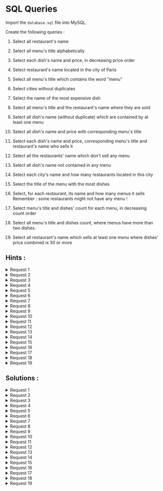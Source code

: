 # SQL Queries

Import the `database.sql` file into MySQL.

Create the following queries : 

1. Select all restaurant's name

2. Select all menu's title alphabetically

3. Select each dish's name and price, in decreasing price order

4. Select restaurant's name located in the city of Paris

5. Select all menu's title which contains the word "menu"

6. Select cities without duplicates

7. Select the name of the most expensive dish

8. Select all menu's title and the restaurant's name where they are sold

9. Select all dish's name (without duplicate) which are contained by at least one menu

10. Select all dish's name and price with corresponding menu's title

11. Select each dish's name and price, corresponding menu's title and restaurant's name who sells it

12. Select all the restaurants' name which don't sell any menu

13. Select all dish's name not contained in any menu

14. Select each city's name and how many restaurants located in this city

15. Select the title of the menu with the most dishes

16. Select, for each restaurant, its name and how many menus it sells Remember : some restaurants might not have any menu !

17. Select menu's title and dishes' count for each menu, in decreasing count order

18. Select all menu's title and dishes count, where menus have more than two dishes.

19. Select all restaurant's name which sells at least one menu where dishes' price combined is 30 or more

## Hints :

<details>
    <summary>Request 1</summary>

    SELECT, FROM
  
</details>
<details>
    <summary>Request 2</summary>
  
    ORDER BY
  
</details>
<details>
    <summary>Request 3</summary>
  
    ORDER BY
  
</details>
<details>
    <summary>Request 4</summary>
  
    WHERE
  
</details>
<details>
    <summary>Request 5</summary>
  
    LIKE
  
</details>
<details>
    <summary>Request 6</summary>
  
    DISTINCT
  
</details>
<details>
    <summary>Request 7</summary>
  
    ORDER BY, LIMIT
  
</details>
<details>
    <summary>Request 8</summary>
  
    INNER JOIN
  
</details>
<details>
    <summary>Request 9</summary>
  
    DISTINCT, INNER JOIN
  
</details>
<details>
    <summary>Request 10</summary>
  
    INNER JOIN (x2)
  
</details>
<details>
    <summary>Request 11</summary>
  
    INNER JOIN (x3)
  
</details>
<details>
    <summary>Request 12</summary>
  
    LEFT JOIN
  
</details>
<details>
    <summary>Request 13</summary>
  
    LEFT JOIN
  
</details>
<details>
    <summary>Request 14</summary>
  
    COUNT, GROUP BY
  
</details>
<details>
    <summary>Request 15</summary>
  
    COUNT, INNER JOIN, GROUP BY, ORDER BY, LIMIT
  
</details>
<details>
    <summary>Request 16</summary>
  
    COUNT, LEFT JOIN, GROUP BY
  
</details>
<details>
    <summary>Request 17</summary>
  
    COUNT, INNER JOIN (x2), GROUP BY
  
</details>
<details>
    <summary>Request 18</summary>
  
    COUNT, INNER JOIN, GROUP BY, HAVING
  
</details>
<details>
    <summary>Request 19</summary>
  
    DISTINCT, INNER JOIN (x3), GROUP BY, HAVING
  
</details>

## Solutions :

<details>
    <summary>Request 1</summary>

    SELECT name
    FROM restaurant;
  
</details>
<details>
    <summary>Request 2</summary>

    SELECT title
    FROM menu
    ORDER BY title ASC;
  
</details>
<details>
    <summary>Request 3</summary>

    SELECT name, price
    FROM dish
    ORDER BY price DESC;
  
</details>
<details>
    <summary>Request 4</summary>

    SELECT name
    FROM restaurant
    WHERE city = "Paris";
  
</details>
<details>
    <summary>Request 5</summary>

    SELECT title
    FROM menu
    WHERE title LIKE "%menu%";
  
</details>
<details>
    <summary>Request 6</summary>

    SELECT DISTINCT city
    FROM restaurant;
  
</details>
<details>
    <summary>Request 7</summary>

    SELECT dish.name
    FROM dish
    ORDER BY dish.price DESC
    LIMIT 1;
  
</details>
<details>
    <summary>Request 8</summary>

    SELECT menu.title, restaurant.name
    FROM menu
    INNER JOIN restaurant ON restaurant.id = menu.id_restaurant;
  
</details>
<details>
    <summary>Request 9</summary>

    SELECT DISTINCT dish.name
    FROM dish
    INNER JOIN menu_dish ON menu_dish.id_dish = dish.id;
  
</details>
<details>
    <summary>Request 10</summary>

    SELECT dish.name, dish.price, menu.title
    FROM dish
    INNER JOIN menu_dish ON menu_dish.id_dish = dish.id
    INNER JOIN menu ON menu_dish.id_menu = menu.id;
  
</details>
<details>
    <summary>Request 11</summary>

    SELECT dish.name, dish.price, menu.title, restaurant.name
    FROM dish
    INNER JOIN menu_dish ON menu_dish.id_dish = dish.id
    INNER JOIN menu ON menu.id = menu_dish.id_menu
    INNER JOIN restaurant ON restaurant.id = menu.id_restaurant;
  
</details>
<details>
    <summary>Request 12</summary>

    SELECT restaurant.name
    FROM restaurant
    LEFT JOIN menu ON restaurant.id = menu.id_restaurant
    WHERE menu.id_restaurant IS NULL;
  
</details>
<details>
    <summary>Request 13</summary>

    SELECT dish.name
    FROM dish
    LEFT JOIN menu_dish ON dish.id = menu_dish.id_dish
    WHERE menu_dish.id_dish IS NULL;
  
</details>
<details>
    <summary>Request 14</summary>

    SELECT city, COUNT(id)
    FROM restaurant
    GROUP BY city;
  
</details>
<details>
    <summary>Request 15</summary>

    SELECT menu.title, COUNT(menu.id) as nb
    FROM menu
    INNER JOIN menu_dish ON menu.id = menu_dish.id_menu
    GROUP BY menu.title
    ORDER BY nb DESC
    LIMIT 1;
  
</details>
<details>
    <summary>Request 16</summary>

    SELECT restaurant.name, COUNT(menu.id)
    FROM restaurant
    LEFT JOIN menu ON restaurant.id = menu.id_restaurant
    GROUP BY restaurant.name;
  
</details>
<details>
    <summary>Request 17</summary>

    SELECT menu.title, COUNT(dish.id) as nb
    FROM dish
    INNER JOIN menu_dish ON menu_dish.id_dish = dish.id
    INNER JOIN menu ON menu.id = menu_dish.id_menu
    GROUP BY menu.id
    ORDER BY nb DESC;
  
</details>
<details>
    <summary>Request 18</summary>

    SELECT menu.title, COUNT(menu_dish.id_dish) as nb
    FROM menu
    INNER JOIN menu_dish ON menu.id = menu_dish.id_menu
    GROUP BY menu.id
    HAVING nb > 2;
  
</details>
<details>
    <summary>Request 19</summary>

    SELECT DISTINCT restaurant.name
    FROM dish
    INNER JOIN menu_dish ON menu_dish.id_dish = dish.id
    INNER JOIN menu ON menu.id = menu_dish.id_menu
    INNER JOIN restaurant ON restaurant.id = menu.id_restaurant
    GROUP BY menu.id
    HAVING SUM(dish.price) >= 30
  
</details>